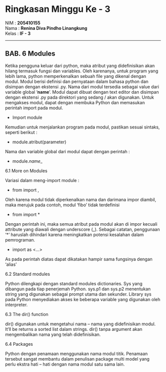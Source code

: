 # Ringkasan Minggu Ke - 3
NIM     :  **205410155**<br>
Nama    :  **Renina Diva Pindho Linangkung**<br>
Kelas   :  **IF - 3**
___
## BAB. 6 Modules

Ketika pengguna keluar dari python, maka atribut yang didefinisikan akan hilang termasuk fungsi dan variables. Oleh karenanya, untuk program yang lebih lama, python memperkenalkan sebuah file yang dikenal dengan modul. Modul berisi definisi dan pernyataan dalam bahasa python dan disimpan dengan ekstensi .py. Nama dari modul tersedia sebagai value dari variable global ‘__name__’. Modul dapat dibuat dengan text editor dan disimpan dengan ekstensi .py pada direktori yang sedang / akan digunakan.
Untuk mengakses modul, dapat dengan membuka Python dan memasukan perintah import pada modul.

  * Import module

  Kemudian untuk menjalankan program pada modul, pastikan sesuai sintaks, seperti berikut :

  * module.atribut(parameter)

  Nama dan variable global dari modul dapat dengan perintah :

  * module._name__

6.1 More on Modules

  Variasi dalam meng-import module :

  * from <module> import <atribut1>, <atribut2>

  Oleh karena modul tidak diperkenalkan nama dan darimana impor diambil, maka merujuk pada contoh, modul ‘fibo’ tidak terdefinisi

  *	from <module> import *

  Dengan perintah ini, maka semua atribut pada modul akan di impor kecuali attribute yang diawali dengan underscore (_). Sebagai catatan, penggunaan ‘*’ haruslah dihindari karena meningkatkan potensi kesalahan dalam pemrograman.

  *	import <module> as <…>

  As pada perintah diatas dapat dikatakan hampir sama fungsinya dengan ‘alias’

6.2 Standard modules

  Python dilengkapi dengan standard modules dictionaries. Sys yang dibangun pada tiap penerjemah Python. sys.p1 dan sys.p2 menentukan string yang digunakan sebagai prompt utama dan sekunder. Library sys pada Python menyediakan akses ke beberapa variable yang digunakan oleh interpreter. 

6.3 The dir() function

  dir() digunakan untuk mengetahui nama – nama yang didefinisikan modul. It’ll be returns a sorted list dalam strings. dir() tanpa argument akan mengembalikan nama yang telah didefinisikan.

6.4 Packages

  Python dengan penamaan menggunakan nama modul titik. Penamaan tersebut sangat membantu dalam penulisan package multi model yang perlu ekstra hati – hati dengan nama modul satu sama lain.
